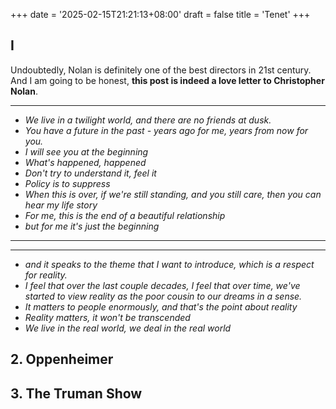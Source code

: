 +++
date = '2025-02-15T21:21:13+08:00'
draft = false
title = 'Tenet'
+++

## I
Undoubtedly, Nolan is definitely one of the best directors in 21st century.  And I am going to be honest, **this post is indeed a love letter to Christopher Nolan**.

---
- *We live in a twilight world, and there are no friends at dusk.*
- *You have a future in the past - years ago for me, years from now for you.*
- *I will see you at the beginning*  
- *What's happened, happened*
- *Don't try to understand it, feel it*
- *Policy is to suppress*
- *When this is over, if we're still standing, and you still care, then you can hear my life story*
- *For me, this is the end of a beautiful relationship*
- *but for me it's just the beginning*
---  


---
- *and it speaks to the theme that I want to introduce, which is a respect for reality.*
- *I feel that over the last couple decades, I feel that over time, we've started to view reality as the poor cousin to our dreams in a sense.*
- *It matters to people enormously, and that's the point about reality*
- *Reality matters, it won't be transcended*
- *We live in the real world, we deal in the real world*

## 2. Oppenheimer
## 3. The Truman Show
 
